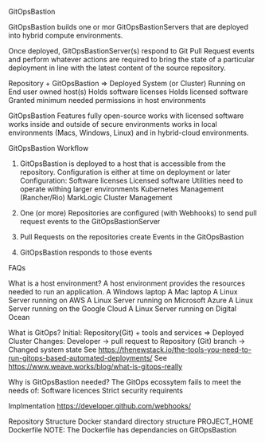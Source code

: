GitOpsBastion

GitOpsBastion builds one or mor GitOpsBastionServers that are deployed into hybrid compute environments.

Once deployed, GitOpsBastionServer(s) respond to Git Pull Request events and perform whatever actions are 
required to bring the state of a particular deployment in line with the latest content of the source repository.

  Repository + GitOpsBastion => Deployed System (or Cluster)
    Running on End user owned host(s)
    Holds software licenses
    Holds licensed software
    Granted minimum needed permissions in host environments

GitOpsBastion Features
  fully open-source 
  works with licensed software
  works inside and outside of secure environments
  works in local environments (Macs, Windows, Linux) and in hybrid-cloud environments. 

GitOpsBastion Workflow

1) GitOpsBastion is deployed to a host that is accessible from the repository.
  Configuration is either at time on deployment or later
  Configuration:
    Software licenses
    Licensed software
    Utilities need to operate withing larger environments
      Kubernetes Management (Rancher/Rio)
      MarkLogic Cluster Management

2) One (or more) Repositories are configured (with Webhooks) to send pull request events to the GitOpsBastionServer

3) Pull Requests on the repositories create Events in the GitOpsBastion

4) GitOpsBastion responds to those events

FAQs

What is a host environment?
  A host environment provides the resources needed to run an application.
  A Windows laptop
  A Mac laptop
  A Linux Server running on AWS
  A Linux Server running on Microsoft Azure
  A Linux Server running on the Google Cloud
  A Linux Server running on Digital Ocean 
  
What is GitOps?
  Initial: Repository(Git) + tools and services => Deployed Cluster
  Changes: Developer -> pull request to Repository (Git) branch -> Changed system state
  See https://thenewstack.io/the-tools-you-need-to-run-gitops-based-automated-deployments/
  See https://www.weave.works/blog/what-is-gitops-really

Why is GitOpsBastion needed?
  The GitOps ecossytem fails to meet the needs of:
    Software licences
    Strict security requirents

Implmentation
  https://developer.github.com/webhooks/

Repository Structure
  Docker standard directory structure
    PROJECT_HOME
      Dockerfile
  NOTE: The Dockerfile has dependancies on GitOpsBastion
